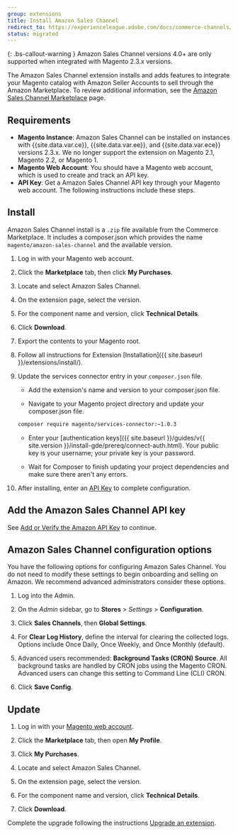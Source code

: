 ```yaml
---
group: extensions
title: Install Amazon Sales Channel
redirect_to: https://experienceleague.adobe.com/docs/commerce-channels/amazon/getting-started/install.html
status: migrated
---
```


{: .bs-callout-warning }
Amazon Sales Channel versions 4.0+ are only supported when integrated with Magento 2.3.x versions.

The Amazon Sales Channel extension installs and adds features to integrate your Magento catalog with Amazon Seller Accounts to sell through the Amazon Marketplace. To review additional information, see the [Amazon Sales Channel Marketplace](https://marketplace.magento.com/magento-module-amazon.html) page.

## Requirements

-  **Magento Instance**: Amazon Sales Channel can be installed on instances with {{site.data.var.ce}}, {{site.data.var.ee}}, and {{site.data.var.ece}} versions 2.3.x. We no longer support the extension on Magento 2.1, Magento 2.2, or Magento 1.
-  **Magento Web Account**: You should have a Magento web account, which is used to create and track an API key.
-  **API Key**: Get a Amazon Sales Channel API key through your Magento web account. The following instructions include these steps.

## Install

Amazon Sales Channel install is a `.zip` file available from the Commerce Marketplace. It includes a composer.json which provides the name `magento/amazon-sales-channel` and the available version.

1. Log in with your Magento web account.

1. Click the **Marketplace** tab, then click **My Purchases**.

1. Locate and select Amazon Sales Channel.

1. On the extension page, select the version.

1. For the component name and version, click **Technical Details**.

1. Click **Download**.
1. Export the contents to your Magento root.

1. Follow all instructions for Extension [Installation]({{ site.baseurl }}/extensions/install/).

1. Update the services connector entry in your `composer.json` file.

   -  Add the extension's name and version to your composer.json file.

   -  Navigate to your Magento project directory and update your composer.json file.

     ```bash
     composer require magento/services-connector:~1.0.3
     ```

   -  Enter your [authentication keys]({{ site.baseurl }}/guides/v{{ site.version }}/install-gde/prereq/connect-auth.html). Your public key is your username; your private key is your password.

   -  Wait for Composer to finish updating your project dependencies and make sure there aren't any errors.

1. After installing, enter an [API Key](https://docs.magento.com/m2/ee/user_guide/sales-channels/asc/amazon-verify-api-key.html) to complete configuration.

## Add the Amazon Sales Channel API key

See [Add or Verify the Amazon API Key](https://docs.magento.com/m2/ee/user_guide/sales-channels/asc/amazon-verify-api-key.html) to continue.

## Amazon Sales Channel configuration options

You have the following options for configuring Amazon Sales Channel. You do not need to modify these settings to begin onboarding and selling on Amazon. We recommend advanced administrators consider these options.

1. Log into the Admin.

1. On the _Admin_ sidebar, go to **Stores** > _Settings_ > **Configuration**.

1. Click **Sales Channels**, then **Global Settings**.

1. For **Clear Log History**, define the interval for clearing the collected logs. Options include Once Daily, Once Weekly, and Once Monthly (default).

1. Advanced users recommended: **Background Tasks (CRON) Source**. All background tasks are handled by CRON jobs using the Magento CRON. Advanced users can change this setting to Command Line (CLI) CRON.

1. Click **Save Config**.

## Update

1. Log in with your [Magento web account](https://account.magento.com/applications/customer/login/).

1. Click the **Marketplace** tab, then open **My Profile**.

1. Click **My Purchases**.

1. Locate and select Amazon Sales Channel.

1. On the extension page, select the version.

1. For the component name and version, click **Technical Details**.

1. Click **Download**.

Complete the upgrade following the instructions [Upgrade an extension]({{site.baseurl}}/extensions/install/).
